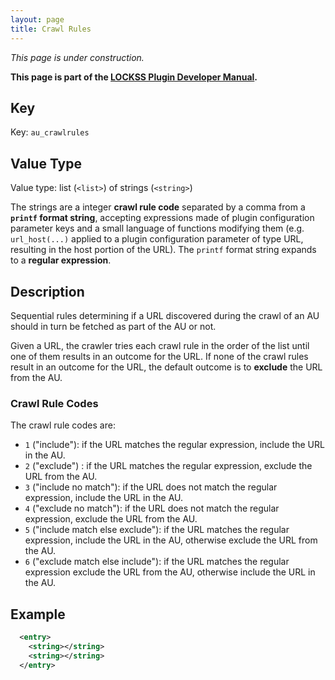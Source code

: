 ```yaml
---
layout: page
title: Crawl Rules
---
```


*This page is under construction.*

**This page is part of the [LOCKSS Plugin Developer Manual](/developers/plugin/).**

## Key

Key: `au_crawlrules`

## Value Type

Value type: list (`<list>`) of strings (`<string>`)

The strings are a integer **crawl rule code** separated by a comma from a **`printf` format string**, accepting expressions made of plugin configuration parameter keys and a small language of functions modifying them (e.g. `url_host(...)` applied to a plugin configuration parameter of type URL, resulting in the host portion of the URL). The `printf` format string expands to a **regular expression**.

## Description

Sequential rules determining if a URL discovered during the crawl of an AU should in turn be fetched as part of the AU or not.

Given a URL, the crawler tries each crawl rule in the order of the list until one of them results in an outcome for the URL. If none of the crawl rules result in an outcome for the URL, the default outcome is to **exclude** the URL from the AU.

### Crawl Rule Codes

The crawl rule codes are:

*   `1` ("include"): if the URL matches the regular expression, include the URL in the AU.
*   `2` ("exclude") : if the URL matches the regular expression, exclude the URL from the AU.
*   `3` ("include no match"): if the URL does not match the regular expression, include the URL in the AU.
*   `4` ("exclude no match"): if the URL does not match the regular expression,  exclude the URL from the AU.
*   `5` ("include match else exclude"): if the URL matches the regular expression, include the URL in the AU, otherwise exclude the URL from the AU.
*   `6` ("exclude match else include"): if the URL matches the regular expression exclude the URL from the AU, otherwise include the URL in the AU.

## Example

```xml
  <entry>
    <string></string>
    <string></string>
  </entry>
```
